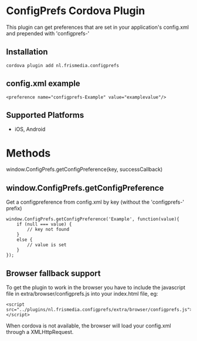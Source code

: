 ConfigPrefs Cordova Plugin
======

This plugin can get preferences that are set in your application's config.xml and prepended with 'configprefs-'

Installation
-------------------

    cordova plugin add nl.frismedia.configprefs

config.xml example
-------------------

    <preference name="configprefs-Example" value="examplevalue"/>

Supported Platforms
-------------------

- iOS, Android


Methods
=================

window.ConfigPrefs.getConfigPreference(key, successCallback)


window.ConfigPrefs.getConfigPreference
-------------------

Get a configpreference from config.xml by key (without the 'configprefs-' prefix)

    window.ConfigPrefs.getConfigPreference('Example', function(value){
        if (null === value) {
            // key not found
        }
        else {
            // value is set
        }
    });
    
Browser fallback support
-------------------

To get the plugin to work in the browser you have to include the javascript file in extra/browser/configprefs.js into your index.html file, eg:

    <script src="../plugins/nl.frismedia.configprefs/extra/browser/configprefs.js"></script>
       
When cordova is not available, the browser will load your config.xml through a XMLHttpRequest. 

